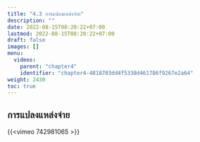 ```yaml
---
title: "4.3 การแปลงแหล่งจ่าย"
description: ""
date: 2022-08-15T08:20:22+07:00
lastmod: 2022-08-15T08:20:22+07:00
draft: false
images: []
menu:
  videos:
    parent: "chapter4"
    identifier: "chapter4-4818703dd4f5338d461786f9267e2a64"
weight: 2430
toc: true
---
```


## การแปลงแหล่งจ่าย

{{<vimeo 742981065 >}}